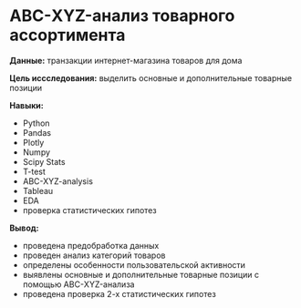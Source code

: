 # АВС-XYZ-анализ товарного ассортимента

**Данные:** транзакции интернет-магазина товаров для дома

**Цель иссследования:**  выделить основные и дополнительные товарные позиции

**Навыки:** 
- Python
- Pandas 
- Plotly 
- Numpy 
- Scipy Stats
- T-test
- ABC-XYZ-analysis
- Tableau
- EDA
- проверка статистических гипотез

**Вывод:** 
- проведена предобработка данных
- проведен анализ категорий товаров
- определены особенности пользовательской активности
- выявлены основные и дополнительные товарные позиции с помощью АВС-XYZ-анализа
- проведена проверка 2-х статистических гипотез
